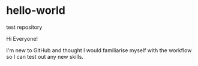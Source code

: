 # hello-world
test repository

Hi Everyone!

I'm new to GitHub and thought I would familiarise myself with the workflow
so I can test out any new skills.
